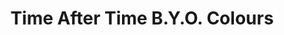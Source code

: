 ---
title: "Time After Time B.Y.O. Colours"
url: /invercargill/time-after-time-b-y-o-colours/
shop: hairdresser
---